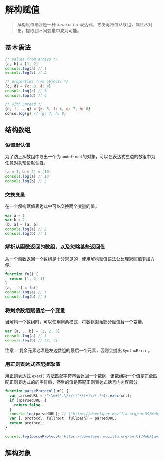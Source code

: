 # 解构赋值

> 解构赋值语法是一种 `JavaScript` 表达式，它使得将值从数组，属性从对象，提取到不同变量中成为可能。

## 基本语法

``` javascript
/* values from arrays */
[a, b] = [1, 2]
console.log(a) // 1
console.log(b) // 2

/* properties from objects */
{c, d} = {c: 3, d: 4}
console.log(c) // 3
console.log(d) // 4

/* with Spread */
{e, f, ...g} = {e: 5, f: 6, g: 7, h: 8}
conso.log(g) // {g: 7, h: 8}
```

## 结构数组

### 设置默认值

为了防止从数组中取出一个为 `undefined` 的对象，可以在表达式左边的数组中为任意对象预设默认值。

``` javascript
[a = 1, b = 2] = [10]
console.log(a) // 10
console.log(b) // 2
```

### 交换变量

在一个解构赋值表达式中可以交换两个变量的值。

``` javascript 
var a = 1
var b = 2
[b, a] = [a, b]
console.log(a) // 2
console.log(b) // 1
```

### 解析从函数返回的数组，以及忽略某些返回值

从一个函数返回一个数组是十分常见的，使用解构赋值语法让处理返回值更加方便。

``` javascript
function fn() {
  return [1, 2, 3]
}
[a, , b] = fn()
console.log(a) // 1
console.log(b) // 3
```

### 将剩余数组赋值给一个变量

当解构一个数组时，可以使用剩余模式，将数组剩余部分赋值给一个变量。

``` javascript 
var [a, ...b] = [1, 2, 3]
console.log(a) // 1
console.log(b) // [2, 3]
```

注意： 剩余元素必须是左边数组的最后一个元素，否则会抛出 `SyntaxError` 。

### 用正则表达式匹配提取值

用正则表达式 `exec()` 方法匹配字符串会返回一个数组，该数组第一个值是完全匹配正则表达式的的字符串，然后的值是匹配正则表达式括号内内容部分。

``` javascript
function parseProtocol(url) { 
  var parsedURL = /^(\w+)\:\/\/([^\/]+)\/(.*)$/.exec(url);
  if (!parsedURL) {
    return false;
  }
  console.log(parsedURL); // ["https://developer.mozilla.org/en-US/Web/JavaScript", "https", "developer.mozilla.org", "en-US/Web/JavaScript"]
  var [, protocol, fullhost, fullpath] = parsedURL;
  return protocol;
}

console.log(parseProtocol('https://developer.mozilla.org/en-US/Web/JavaScript')); // "https"
```

## 解构对象


